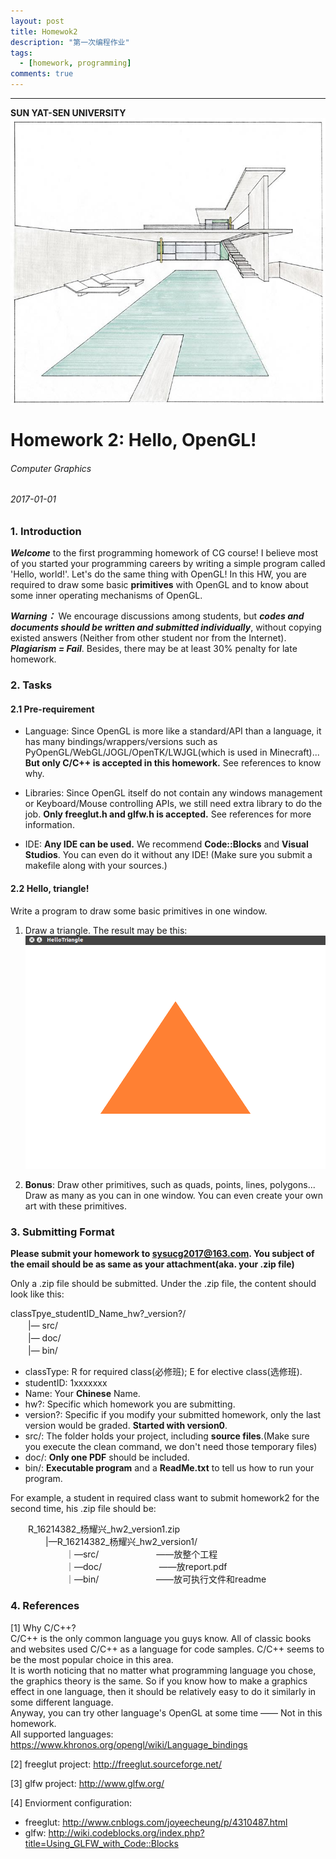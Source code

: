 ```yaml
---
layout: post
title: Homewok2
description: "第一次编程作业"
tags:
  - [homework, programming]
comments: true
---
```


_ _ _
**SUN YAT-SEN UNIVERSITY**
<img src="/images/cover.jpg" style="text-align: center;clear: both;display: block;margin: auto;">


# Homework 2: Hello, OpenGL!
###### Computer Graphics
###### 2017-01-01

### 1. Introduction
***Welcome*** to the first programming homework of CG course! I believe most of you started your programming careers by writing a simple program called 'Hello, world!'. Let's do the same thing with OpenGL! In this HW, you are required to draw some basic **primitives** with OpenGL and to know about some inner operating mechanisms of OpenGL.

***Warning：*** We encourage discussions among students, but ***codes and documents should be written and submitted individually***, without copying existed answers (Neither from other student nor from the Internet). ***Plagiarism = Fail***. Besides, there may be at least 30% penalty for late homework.

### 2. Tasks

#### 2.1 Pre-requirement
- Language: Since OpenGL is more like a standard/API than a language, it has many bindings/wrappers/versions such as PyOpenGL/WebGL/JOGL/OpenTK/LWJGL(which is used in Minecraft)... **But only C/C++ is accepted in this homework.** See references to know why.

- Libraries: Since OpenGL itself do not contain any windows management or Keyboard/Mouse controlling APIs, we still need extra library to do the job. **Only freeglut.h and glfw.h is accepted.** See references for more information.

- IDE: **Any IDE can be used.** We recommend **Code::Blocks** and **Visual Studios**. You can even do it without any IDE! (Make sure you submit a makefile along with your sources.)

#### 2.2 Hello, triangle!
Write a program to draw some basic primitives in one window.
1. Draw a triangle. The result may be this:
![](/images/02.png)

2. **Bonus**: Draw other primitives, such as quads, points, lines, polygons... Draw as many as you can in one window. You can even create your own art with these primitives.

### 3. Submitting Format

**Please submit your homework to sysucg2017@163.com. You subject of the email should be as same as your attachment(aka. your .zip file)**

Only a .zip file should be submitted. Under the .zip file, the content should look like this:

classTpye\_studentID\_Name\_hw?\_version?/  
　　|— src/  
　　|— doc/  
　　|— bin/  

- classType: R for required class(必修班); E for elective class(选修班).
- studentID: 1xxxxxxx
- Name: Your **Chinese** Name.
- hw?: Specific which homework you are submitting.
- version?: Specific if you modify your submitted homework, only the last version would be graded. **Started with version0**.
- src/: The folder holds your project, including **source files**.(Make sure you execute the clean command, we don't need those temporary files)
- doc/: **Only one PDF** should be included.
- bin/: **Executable program** and a **ReadMe.txt** to tell us how to run your program.

For example, a student in required class want to submit homework2 for the second time, his .zip file should be:

　　R\_16214382\_杨耀兴\_hw2\_version1.zip  
  　　　　|—R\_16214382\_杨耀兴\_hw2_version1/  
  　　　　  　　｜—src/  　　　　  　　——放整个工程  
  　　　　  　　｜—doc/  　　　　  　　——放report.pdf  
  　　　　  　　｜—bin/  　　　　  　　——放可执行文件和readme  


### 4. References

[1] Why C/C++?  
C/C++ is the only common language you guys know. All of classic books and websites used C/C++ as a language for code samples. C/C++ seems to be the most popular choice in this area.  
It is worth noticing that no matter what programming language you chose, the graphics theory is the same. So if you know how to make a graphics effect in one language, then it should be relatively easy to do it similarly in some different language.  
Anyway, you can try other language's OpenGL at some time —— Not in this homework.  
All supported languages: https://www.khronos.org/opengl/wiki/Language_bindings  

[2] freeglut project: http://freeglut.sourceforge.net/  

[3] glfw project: http://www.glfw.org/  

[4] Enviorment configuration:  
- freeglut: http://www.cnblogs.com/joyeecheung/p/4310487.html  
- glfw: http://wiki.codeblocks.org/index.php?title=Using_GLFW_with_Code::Blocks  
